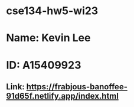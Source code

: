 # cse134-hw5-wi23
# Name: Kevin Lee
# ID: A15409923

## Link: https://frabjous-banoffee-91d65f.netlify.app/index.html